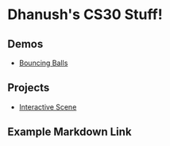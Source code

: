# Dhanush's CS30 Stuff!

## Demos
- [Bouncing Balls](01-ball)


## Projects
- [Interactive Scene](Spaceshooter)


## Example Markdown Link

